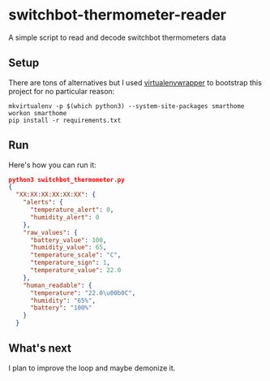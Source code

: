 # switchbot-thermometer-reader
A simple script to read and decode switchbot thermometers data


## Setup

There are tons of alternatives but I used
[virtualenvwrapper](https://virtualenvwrapper.readthedocs.io/en/latest/) to bootstrap
this project for no particular reason:


```shell
mkvirtualenv -p $(which python3) --system-site-packages smarthome
workon smarthome
pip install -r requirements.txt
```

## Run

Here's how you can run it:

```json
python3 switchbot_thermometer.py 
{
  "XX:XX:XX:XX:XX:XX": {
    "alerts": {
      "temperature_alert": 0,
      "humidity_alert": 0
    },
    "raw_values": {
      "battery_value": 100,
      "humidity_value": 65,
      "temperature_scale": "C",
      "temperature_sign": 1,
      "temperature_value": 22.0
    },
    "human_readable": {
      "temperature": "22.0\u00b0C",
      "humidity": "65%",
      "battery": "100%"
    }
  }
```

## What's next

I plan to improve the loop and maybe demonize it.
